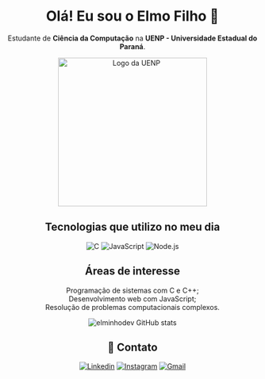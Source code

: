 <div align="center">

# Olá! Eu sou o Elmo Filho 👋

Estudante de **Ciência da Computação** na **UENP - Universidade Estadual do Paraná**.

<img src="https://uenp.edu.br/images/institucional/logo/uenp-logoportal.png" alt="Logo da UENP" style="max-width: 100%; height: auto;" width="300" />

## Tecnologias que utilizo no meu dia

![C](https://img.shields.io/badge/C-00599C?style=for-the-badge&logo=c&logoColor=white) ![JavaScript](https://img.shields.io/badge/JavaScript-F7DF1E?style=for-the-badge&logo=javascript&logoColor=black) ![Node.js](https://img.shields.io/badge/Node.js-43853D?style=for-the-badge&logo=node.js&logoColor=white)

## Áreas de interesse

Programação de sistemas com C e C++;  
Desenvolvimento web com JavaScript;  
Resolução de problemas computacionais complexos.  

![elminhodev GitHub stats](https://github-readme-stats.vercel.app/api/top-langs/?username=elminhodev&theme=blue-green)

## 📱 Contato

[![Linkedin](https://img.shields.io/badge/LinkedIn-0077B5?style=for-the-badge&logo=linkedin&logoColor=white)](https://www.linkedin.com/in/jos%C3%A9-elmo-2272a6331/) 
[![Instagram](https://img.shields.io/badge/Instagram-E4405F?style=for-the-badge&logo=instagram&logoColor=white)](https://www.instagram.com/zezzao__/) 
[![Gmail](https://img.shields.io/badge/Gmail-D14836?style=for-the-badge&logo=gmail&logoColor=white)](mailto:miinho.sk8@gmail.com)

</div>
